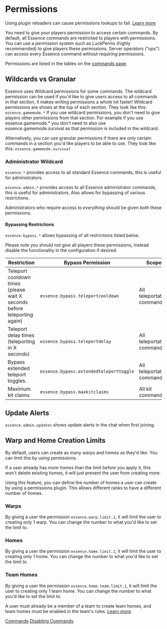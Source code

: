 # Permissions

<warning>
Using plugin reloaders can cause permissions lookups to fail. <a href="ES-Troubleshooting.md">Learn more</a>
</warning>

You need to give your players permission to access certain commands. By default, all Essence commands are restricted to players with permissions. You can use a permission system such as LuckPerms (highly recommended) to give players these permissions. Server operators ("ops") can access every Essence command without requiring permissions.

Permissions are listed in the tables on the [commands page](ES-Commands.md).

## Wildcards vs Granular
Essence uses Wildcard permissions for some commands. The wildcard permission can be used if you'd like to give users access to all commands in that section, it makes writing permissions a whole lot faster! Wildcard permissions are shows at the top of each section. They look like this:
`essence.gamemode.*`
If you use wildcard permissions, you don't need to give players other permissions from that section. For example if you use essence.gamemode.* you don't need to also use essence.gamemode.survival as that permission is included in the wildcard.

Alternatively, you can use granular permissions if there are only certain commands in a section you'd like players to be able to use. They look like this:
`essence.gamemode.survival`

### Administrator Wildcard

`essence.*` provides access to all standard Essence commands, this is useful for administrators.

`essence.admin.*` provides access to all Essence administrator commands, this is useful for administrators. Also allows for bypassing of various restrictions.

Administrators who require access to _everything_ should be given both these permissions.

#### Bypassing Restrictions
`essence.bypass.*` allows bypassing of all restrictions listed below.

Please note you should not give all players these permissions, instead disable the functionality in the configuration if desired.

| Restriction                                                              | Bypass Permission                       | Scope                      |
|--------------------------------------------------------------------------|-----------------------------------------|----------------------------|
| Teleport cooldown times (please wait X seconds before teleporting again) | `essence.bypass.teleportcooldown`       | All teleportation commands |
| Teleport delay times (teleporting in X seconds)                          | `essence.bypass.teleportdelay`          | All teleportation commands |
| Bypass extended teleport toggles.                                        | `essence.bypass.extendedteleporttoggle` | All teleportation commands |
| Maximum kit claims                                                       | `essence.bypass.maxkitclaims`           | All kit commands           |

## Update Alerts
`essence.admin.updates` shows update alerts in the chat when first joining.

## Warp and Home Creation Limits
By default, users can create as many warps and homes as they'd like. You can limit this by using permissions.

<warning>
If a user already has more homes than the limit before you apply it, this won't delete existing homes, it will just prevent the user from creating more.
</warning>


Using this feature, you can define the number of homes a user can create by using a permissions plugin. This allows different ranks to have a different number of homes.

### Warps
By giving a user the permission `essence.warp.limit.1`, it will limit the user to creating only 1 warp. You can change the number to what you'd like to set the limit to.

### Homes
By giving a user the permission `essence.home.limit.1`, it will limit the user to creating only 1 home. You can change the number to what you'd like to set the limit to.

### Team Homes
By giving a user the permission `essence.home.team.limit.1`, it will limit the user to creating only 1 team home. You can change the number to what you'd like to set the limit to.

A user must already be a member of a team to create team homes, and team homes must be enabled in the team's rules. [Learn more](ES-Teams.md).

<seealso>
    <category ref="es-commands">
        <a href="ES-Commands.md">Commands</a>
        <a href="ES-Disabling-Commands.md">Disabling Commands</a>
    </category>
</seealso>
